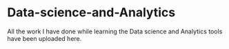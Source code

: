 # Data-science-and-Analytics
All the work I have done while learning the Data science and Analytics tools have been uploaded here.
